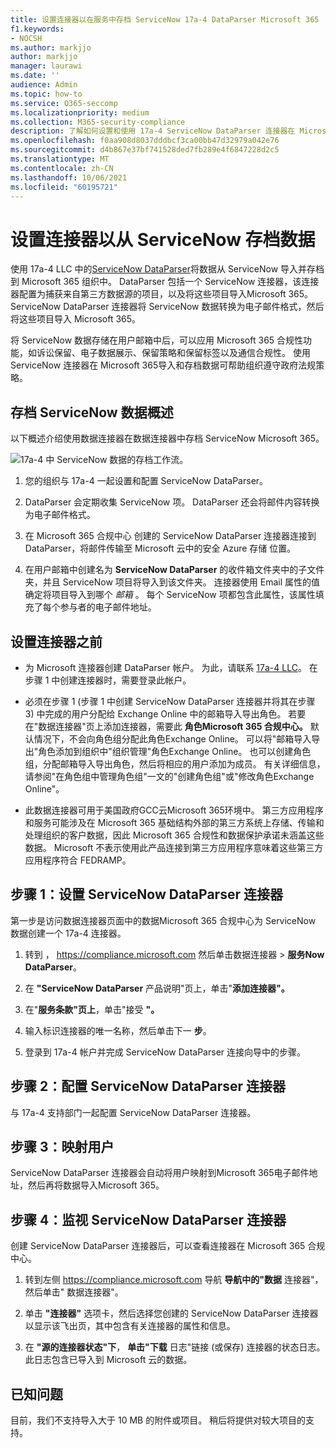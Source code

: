 ```yaml
---
title: 设置连接器以在服务中存档 ServiceNow 17a-4 DataParser Microsoft 365
f1.keywords:
- NOCSH
ms.author: markjjo
author: markjjo
manager: laurawi
ms.date: ''
audience: Admin
ms.topic: how-to
ms.service: O365-seccomp
ms.localizationpriority: medium
ms.collection: M365-security-compliance
description: 了解如何设置和使用 17a-4 ServiceNow DataParser 连接器在 Microsoft 365 中导入和存档 ServiceNow 数据。
ms.openlocfilehash: f0aa908d8037dddbcf3ca00bb47d32979a042e76
ms.sourcegitcommit: d4b867e37bf741528ded7fb289e4f6847228d2c5
ms.translationtype: MT
ms.contentlocale: zh-CN
ms.lasthandoff: 10/06/2021
ms.locfileid: "60195721"
---
```

# <a name="set-up-a-connector-to-archive-data-from-servicenow"></a>设置连接器以从 ServiceNow 存档数据

使用 17a-4 LLC 中的[ServiceNow DataParser](https://www.17a-4.com/dataparser/)将数据从 ServiceNow 导入并存档到 Microsoft 365 组织中。 DataParser 包括一个 ServiceNow 连接器，该连接器配置为捕获来自第三方数据源的项目，以及将这些项目导入Microsoft 365。 ServiceNow DataParser 连接器将 ServiceNow 数据转换为电子邮件格式，然后将这些项目导入 Microsoft 365。

将 ServiceNow 数据存储在用户邮箱中后，可以应用 Microsoft 365 合规性功能，如诉讼保留、电子数据展示、保留策略和保留标签以及通信合规性。 使用 ServiceNow 连接器在 Microsoft 365导入和存档数据可帮助组织遵守政府法规策略。

## <a name="overview-of-archiving-servicenow-data"></a>存档 ServiceNow 数据概述

以下概述介绍使用数据连接器在数据连接器中存档 ServiceNow Microsoft 365。

![17a-4 中 ServiceNow 数据的存档工作流。](../media/ServiceNowDataParserConnectorWorkflow.png)

1. 您的组织与 17a-4 一起设置和配置 ServiceNow DataParser。

2. DataParser 会定期收集 ServiceNow 项。 DataParser 还会将邮件内容转换为电子邮件格式。

3. 在 Microsoft 365 合规中心 创建的 ServiceNow DataParser 连接器连接到 DataParser，将邮件传输至 Microsoft 云中的安全 Azure 存储 位置。

4. 在用户邮箱中创建名为 **ServiceNow DataParser** 的收件箱文件夹中的子文件夹，并且 ServiceNow 项目将导入到该文件夹。 连接器使用 Email 属性的值确定将项目导入到哪个 *邮箱* 。 每个 ServiceNow 项都包含此属性，该属性填充了每个参与者的电子邮件地址。

## <a name="before-you-set-up-a-connector"></a>设置连接器之前

- 为 Microsoft 连接器创建 DataParser 帐户。 为此，请联系 [17a-4 LLC](https://www.17a-4.com/contact/)。 在步骤 1 中创建连接器时，需要登录此帐户。

- 必须在步骤 1 (步骤 1 中创建 ServiceNow DataParser 连接器并将其在步骤 3) 中完成的用户分配给 Exchange Online 中的邮箱导入导出角色。 若要在"数据连接器"页上添加连接器，需要此 **角色Microsoft 365 合规中心。** 默认情况下，不会向角色组分配此角色Exchange Online。 可以将"邮箱导入导出"角色添加到组织中"组织管理"角色Exchange Online。 也可以创建角色组，分配邮箱导入导出角色，然后将相应的用户添加为成员。 有关详细信息，请参阅"在角色[](/Exchange/permissions-exo/role-groups#create-role-groups)组中管理角色组[](/Exchange/permissions-exo/role-groups#modify-role-groups)"一文的"创建角色组"或"修改角色Exchange Online"。

- 此数据连接器可用于美国政府GCC云Microsoft 365环境中。 第三方应用程序和服务可能涉及在 Microsoft 365 基础结构外部的第三方系统上存储、传输和处理组织的客户数据，因此 Microsoft 365 合规性和数据保护承诺未涵盖这些数据。 Microsoft 不表示使用此产品连接到第三方应用程序意味着这些第三方应用程序符合 FEDRAMP。

## <a name="step-1-set-up-a-servicenow-dataparser-connector"></a>步骤 1：设置 ServiceNow DataParser 连接器

第一步是访问数据连接器页面中的数据Microsoft 365 合规中心为 ServiceNow 数据创建一个 17a-4 连接器。

1. 转到 ， <https://compliance.microsoft.com> 然后单击数据连接器  >  **服务Now DataParser**。

2. 在 **"ServiceNow DataParser** 产品说明"页上，单击"**添加连接器"。**

3. 在"**服务条款"页上**，单击"接受 **"。**

4. 输入标识连接器的唯一名称，然后单击下一 **步**。

5. 登录到 17a-4 帐户并完成 ServiceNow DataParser 连接向导中的步骤。

## <a name="step-2-configure-the-servicenow-dataparser-connector"></a>步骤 2：配置 ServiceNow DataParser 连接器

与 17a-4 支持部门一起配置 ServiceNow DataParser 连接器。

## <a name="step-3-map-users"></a>步骤 3：映射用户

ServiceNow DataParser 连接器会自动将用户映射到Microsoft 365电子邮件地址，然后再将数据导入Microsoft 365。

## <a name="step-4-monitor-the-servicenow-dataparser-connector"></a>步骤 4：监视 ServiceNow DataParser 连接器

创建 ServiceNow DataParser 连接器后，可以查看连接器在 Microsoft 365 合规中心。

1. 转到左侧 <https://compliance.microsoft.com> 导航 **导航中的"数据** 连接器"，然后单击" 数据连接器"。

2. 单击 **"连接器"** 选项卡，然后选择您创建的 ServiceNow DataParser 连接器以显示该飞出页，其中包含有关连接器的属性和信息。

3. 在 **"源的连接器状态"下**， **单击"下载** 日志"链接 (或保存) 连接器的状态日志。 此日志包含已导入到 Microsoft 云的数据。

## <a name="known-issues"></a>已知问题

目前，我们不支持导入大于 10 MB 的附件或项目。 稍后将提供对较大项目的支持。
